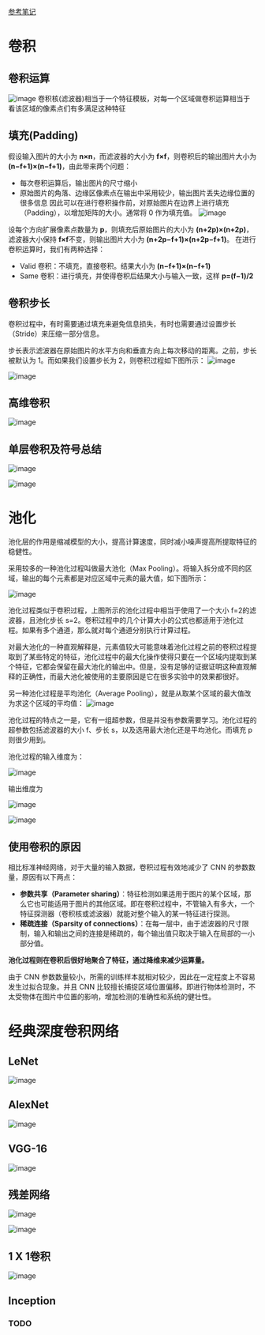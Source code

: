 [参考笔记](http://kyonhuang.top/Andrew-Ng-Deep-Learning-notes/#/Convolutional_Neural_Networks/%E5%8D%B7%E7%A7%AF%E7%A5%9E%E7%BB%8F%E7%BD%91%E7%BB%9C?id=%E5%8D%B7%E7%A7%AF%E8%BF%90%E7%AE%97)
# 卷积
## 卷积运算
![image](D:/Program/YNote/workspace/gorpel@163.com/Picture/卷积运算.png)
卷积核(滤波器)相当于一个特征模板，对每一个区域做卷积运算相当于看该区域的像素点们有多满足这种特征

## 填充(Padding)
假设输入图片的大小为 **n×n**，而滤波器的大小为 **f×f**，则卷积后的输出图片大小为 **(n−f+1)×(n−f+1)**，由此带来两个问题：
- 每次卷积运算后，输出图片的尺寸缩小
- 原始图片的角落、边缘区像素点在输出中采用较少，输出图片丢失边缘位置的很多信息
因此可以在进行卷积操作前，对原始图片在边界上进行填充（Padding），以增加矩阵的大小。通常将 0 作为填充值。
![image](D:/Program/YNote/workspace/gorpel@163.com/Picture/填充.png)

设每个方向扩展像素点数量为 **p**，则填充后原始图片的大小为 **(n+2p)×(n+2p)**，滤波器大小保持 **f×f**不变，则输出图片大小为 **(n+2p−f+1)×(n+2p−f+1)**。
在进行卷积运算时，我们有两种选择：
- Valid 卷积：不填充，直接卷积。结果大小为 **(n−f+1)×(n−f+1)**
- Same 卷积：进行填充，并使得卷积后结果大小与输入一致，这样 **p=(f−1)/2**

## 卷积步长
卷积过程中，有时需要通过填充来避免信息损失，有时也需要通过设置步长（Stride）来压缩一部分信息。

步长表示滤波器在原始图片的水平方向和垂直方向上每次移动的距离。之前，步长被默认为 1。而如果我们设置步长为 2，则卷积过程如下图所示：
![image](D:/Program/YNote/workspace/gorpel@163.com/Picture/卷积步长1.png)

![image](D:/Program/YNote/workspace/gorpel@163.com/Picture/卷积步长2.png)

## 高维卷积
![image](D:/Program/YNote/workspace/gorpel@163.com/Picture/高维卷积.png)

## 单层卷积及符号总结
![image](D:/Program/YNote/workspace/gorpel@163.com/Picture/单层卷积.png)

![image](D:/Program/YNote/workspace/gorpel@163.com/Picture/符号总结.png)

# 池化
池化层的作用是缩减模型的大小，提高计算速度，同时减小噪声提高所提取特征的稳健性。

采用较多的一种池化过程叫做最大池化（Max Pooling）。将输入拆分成不同的区域，输出的每个元素都是对应区域中元素的最大值，如下图所示：

![image](D:/Program/YNote/workspace/gorpel@163.com/Picture/池化.png)

池化过程类似于卷积过程，上图所示的池化过程中相当于使用了一个大小 f=2的滤波器，且池化步长 s=2。卷积过程中的几个计算大小的公式也都适用于池化过程。如果有多个通道，那么就对每个通道分别执行计算过程。

对最大池化的一种直观解释是，元素值较大可能意味着池化过程之前的卷积过程提取到了某些特定的特征，池化过程中的最大化操作使得只要在一个区域内提取到某个特征，它都会保留在最大池化的输出中。但是，没有足够的证据证明这种直观解释的正确性，而最大池化被使用的主要原因是它在很多实验中的效果都很好。

另一种池化过程是平均池化（Average Pooling），就是从取某个区域的最大值改为求这个区域的平均值：
![image](D:/Program/YNote/workspace/gorpel@163.com/Picture/池化2.png)

池化过程的特点之一是，它有一组超参数，但是并没有参数需要学习。池化过程的超参数包括滤波器的大小 f、步长 s，以及选用最大池化还是平均池化。而填充 p则很少用到。

池化过程的输入维度为：

![image](D:/Program/YNote/workspace/gorpel@163.com/Picture/维度1.png)

输出维度为

![image](D:/Program/YNote/workspace/gorpel@163.com/Picture/维度.png)

![image](D:/Program/YNote/workspace/gorpel@163.com/Picture/实例.png)

## 使用卷积的原因

相比标准神经网络，对于大量的输入数据，卷积过程有效地减少了 CNN 的参数数量，原因有以下两点：
- **参数共享（Parameter sharing）**：特征检测如果适用于图片的某个区域，那么它也可能适用于图片的其他区域。即在卷积过程中，不管输入有多大，一个特征探测器（卷积核或滤波器）就能对整个输入的某一特征进行探测。
- **稀疏连接（Sparsity of connections）**：在每一层中，由于滤波器的尺寸限制，输入和输出之间的连接是稀疏的，每个输出值只取决于输入在局部的一小部分值。

**池化过程则在卷积后很好地聚合了特征，通过降维来减少运算量。**

由于 CNN 参数数量较小，所需的训练样本就相对较少，因此在一定程度上不容易发生过拟合现象。并且 CNN 比较擅长捕捉区域位置偏移。即进行物体检测时，不太受物体在图片中位置的影响，增加检测的准确性和系统的健壮性。

# 经典深度卷积网络
 ## LeNet
 
 ![image](D:/Program/YNote/workspace/gorpel@163.com/Picture/lenet.png)
 
 ## AlexNet
 ![image](D:/Program/YNote/workspace/gorpel@163.com/Picture/alexnet.png)
 
 ## VGG-16
 
 ![image](D:/Program/YNote/workspace/gorpel@163.com/Picture/vgg.png)
 
 ## 残差网络
 
 ![image](D:/Program/YNote/workspace/gorpel@163.com/Picture/残差.png)
 
 ![image](D:/Program/YNote/workspace/gorpel@163.com/Picture/残差2.png)
 
 ## 1 X 1卷积
 ![image](D:/Program/YNote/workspace/gorpel@163.com/Picture/1x1.png)
 
 ## Inception
 ### TODO